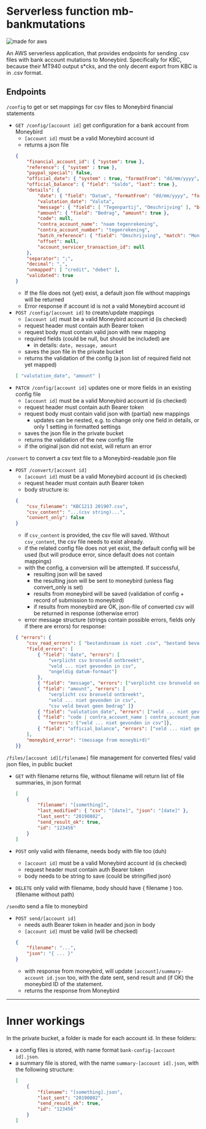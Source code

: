 # Serverless function mb-bankmutations
![made for aws](https://img.shields.io/badge/made%20for-AWS-blue)

An AWS serverless application, that provides endpoints for sending .csv files with bank account mutations to Moneybird.
Specifically for KBC, because their MT940 output s*cks, and the only decent export from KBC is in .csv format.

## Endpoints

`/config` to get or set mappings for csv files to Moneybird financial statements
* `GET /config/[account id]` get configuration for a bank account from Moneybird
    * `[account id]` must be a valid Moneybird account id
    * returns a json file
    ```json
    {
        "financial_account_id": { "system": true },
        "reference": { "system" : true },
        "paypal_special": false,
        "official_date": { "system" : true, "formatFrom": "dd/mm/yyyy", "formatTo": "yyyy-mm-dd" },
        "official_balance": { "field": "Saldo", "last": true },
        "details": {
            "date": { "field": "Datum", "formatFrom": "dd/mm/yyyy", "formatTo": "yyyy-mm-dd" },
            "valutation_date": "Valuta",
            "message": { "field": [ "Tegenpartij", "Omschrijving" ], "beautify": true },
            "amount": { "field": "Bedrag", "amount": true },
            "code": null,
            "contra_account_name": "naam tegenrekening",
            "contra_account_number": "tegenrekening",
            "batch_reference": { "field": "Omschrijving", "match": "Moneybird", "offset": 10, "length": 12 },
            "offset": null,
            "account_servicer_transaction_id": null
        },
        "separator": ";",
        "decimal": ",",
        "unmapped": [ "credit", "debet" ],
        "validated": true
    }
    ```
    * If the file does not (yet) exist, a default json file without mappings will be returned
    * Error response if account id is not a valid Moneybird account id
* `POST /config/[account id]` to create/update mappings
    * `[account id]` must be a valid Moneybird account id (is checked)
    * request header must contain auth Bearer token
    * request body must contain valid json with new mapping
    * required fields (could be null, but should be included) are
        * in details: `date, message, amount`
    * saves the json file in the private bucket
    * returns the validation of the config (a json list of required field not yet mapped)
    ```json
    [ "valutation_date", "amount" ]
    ```
* `PATCH /config/[account id]` updates one or more fields in an existing config file
    * `[account id]` must be a valid Moneybird account id (is checked)
    * request header must contain auth Bearer token
    * request body must contain valid json with (partial) new mappings
        * updates can be nested, e.g. to change only one field in details, or only 1 setting in formatted settings
    * saves the json file in the private bucket
    * returns the validation of the new config file
    * if the original json did not exist, will return an error

`/convert` to convert a csv text file to a Moneybird-readable json file
* `POST /convert/[account id]`
    * `[account id]` must be a valid Moneybird account id (is checked)
    * request header must contain auth Bearer token
    * body structure is:
    ```json
    {
        "csv_filename": "KBC1213 201907.csv",
        "csv_content": "...(csv string)...",
        "convert_only": false
    }
    ```
    * if `csv_content` is provided, the csv file will saved. Without `csv_content`, the csv file needs to exist already.
    * if the related config file does not yet exist, the default config will be used (but will produce error, since default does not contain mappings)
    * with the config, a conversion will be attempted. If successful, 
        * resulting json will be saved
        * the resulting json will be sent to moneybird (unless flag convert_only is set)
        * results from moneybird will be saved (validation of config + record of submission to moneybird)
        * if results from moneybird are OK, json-file of converted csv will be returned in response (otherwise error)
    * error message structure (strings contain possible errors, fields only if there are errors) for response:
    ```json
    { "errors": {
        "csv_read_errors": [ "bestandsnaam is niet .csv", "bestand bevat geen (leesbare) regels", "kan regels niet lezen"],
        "field_errors": [
            { "field": "date", "errors": [
                "verplicht csv bronveld ontbreekt",
                "veld ... niet gevonden in csv",
                "ongeldig datum-formaat"] 
            },
            { "field": "message", "errors": ["verplicht csv bronveld ontbreekt", "veld ... niet gevonden in csv"] },
            { "field": "amount", "errors": [
                "verplicht csv bronveld ontbreekt", 
                "veld ... niet gevonden in csv", 
                "csv veld bevat geen bedrag" ]}
            { "field": "valutation_date", "errors": ["veld ... niet gevonden in csv", "ongeldig datum-formaat"] },
            { "field": "code | contra_account_name | contra_account_number | account_servicer_transaction_id", 
                "errors": ["veld ... niet gevonden in csv"]},
            { "field": "official_balance", "errors": ["veld ... niet gevonden in csv", "csv veld bevat geen bedrag"] }
        ],
        "moneybird_error": "(message from moneybird)"
    }}
    ```

`/files/[account id][/filename]` file management for converted files/ valid json files, in public bucket
* `GET` with filename returns file, without filename will return list of file summaries, in json format
    ```json
    [
        { 
            "filename": "[something]",
            "last_modified": { "csv": "[date]", "json": "[date]" },
            "last_sent": "20190802",
            "send_result_ok": true,
            "id": "123456"
        }
    ]
    ```
* `POST` only valid with filename, needs body with file too (duh)
    * `[account id]` must be a valid Moneybird account id (is checked)
    * request header must contain auth Bearer token
    * body needs to be string to save (could be stringified json)

* `DELETE` only valid with filename, body should have { filename } too. (filename without path)

`/send`to send a file to moneybird
* `POST send/[account id]`
    * needs auth Bearer token in header and json in body
    * `[account id]` must be valid (will be checked)
    ```json
    {
        "filename": "...",
        "json": "{ ... }"
    }
    ```
    * with response from moneybird, will update `[account]/summary-account id.json` too, with the date sent, send result and (if OK) the moneybird ID of the statement.
    * returns the response from Moneybird


---
# Inner workings

In the private bucket, a folder is made for each account id. In these folders:
* a config files is stored, with name format `bank-config-[account id].json`.
* a summary file is stored, with the name `summary-[account id].json`, with the following structure:
    ```json
    [
        { 
            "filename": "[something].json",
            "last_sent": "20190802",
            "send_result_ok": true,
            "id": "123456"
        }
    ]
    ```
